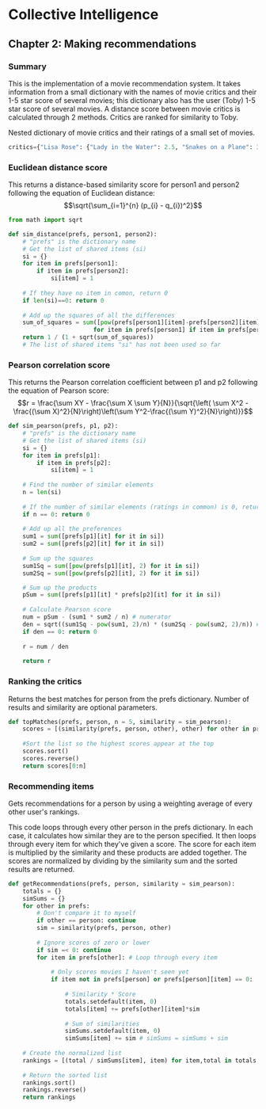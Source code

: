 
# Collective Intelligence

## Chapter 2: Making recommendations

### Summary

This is the implementation of a movie recommendation system. It takes information from a small dictionary with the names of movie critics and their 1-5 star score of several movies; this dictionary also has the user (Toby) 1-5 star score of several movies. A distance score between movie critics is calculated through 2 methods. Critics are ranked for similarity to Toby.

Nested dictionary of movie critics and their ratings of a small set of movies.


```python
critics={"Lisa Rose": {"Lady in the Water": 2.5, "Snakes on a Plane": 3.5, "Just My Luck": 3.0, "Superman Returns": 3.5, "You, Me and Dupree": 2.5, "The Night Listener": 3.0}, "Gene Seymour": {"Lady in the Water": 2.5, "Snakes on a Plane": 3.5, "Just My Luck": 1.5, "Superman Returns": 5.0, "The Night Listener": 3.0, "You, Me and Dupree": 3.5}, "Michael Philipps": {"Lady in the Water": 2.5, "Snakes on a Plane": 3.0, "Superman Returns": 3.5, "The Night Listener": 4.0, "You, Me and Dupree": 2.5}, "Mick LaSalle": {"Lady in the Water": 3.0, "Snakes on a Plane": 3.5, "Just My Luck": 2.0, "Superman Returns": 3.0, "The Night Listener": 3.0, "You, Me and Dupree": 2.0}, "Jack Mathews": {"Lady in the Water": 3.0, "Snakes on a Plane": 4.0, "The Night Listener": 3.0, "Supermant Returns": 5.0, "You, Me and Dupree": 3.5}, "Toby": {"Snakes on a Plane": 4.5, "You, Me and Dupree": 1.0, "Superman Returns": 4.0}}
```

### Euclidean distance score
This returns a distance-based similarity score for person1 and person2 following the equation of Euclidean distance:
$$\sqrt{\sum_{i=1}^{n} (p_{i} - q_{i})^2}$$


```python
from math import sqrt

def sim_distance(prefs, person1, person2):
    # "prefs" is the dictionary name 
    # Get the list of shared items (si)
    si = {}
    for item in prefs[person1]:
        if item in prefs[person2]:
            si[item] = 1
    
    # If they have no item in comon, return 0
    if len(si)==0: return 0
   
    # Add up the squares of all the differences
    sum_of_squares = sum([pow(prefs[person1][item]-prefs[person2][item], 2) 
                        for item in prefs[person1] if item in prefs[person2]])
    return 1 / (1 + sqrt(sum_of_squares))
    # The list of shared items "si" has not been used so far

```

### Pearson correlation score
This returns the Pearson correlation coefficient between p1 and p2 following the equation of Pearson score:
$$r = \frac{\sum XY - \frac{\sum X \sum Y}{N}}{\sqrt{\left( \sum X^2 - \frac{(\sum X)^2}{N}\right)\left(\sum Y^2-\frac{(\sum Y)^2}{N}\right)}}$$



```python
def sim_pearson(prefs, p1, p2):
    # "prefs" is the dictionary name
    # Get the list of shared items (si)
    si = {}
    for item in prefs[p1]:
        if item in prefs[p2]:
            si[item] = 1
    
    # Find the number of similar elements         
    n = len(si)
    
    # If the number of similar elements (ratings in common) is 0, return 0
    if n == 0: return 0
    
    # Add up all the preferences
    sum1 = sum([prefs[p1][it] for it in si])
    sum2 = sum([prefs[p2][it] for it in si])
    
    # Sum up the squares
    sum1Sq = sum([pow(prefs[p1][it], 2) for it in si])
    sum2Sq = sum([pow(prefs[p2][it], 2) for it in si])

    # Sum up the products
    pSum = sum([prefs[p1][it] * prefs[p2][it] for it in si])
    
    # Calculate Pearson score
    num = pSum - (sum1 * sum2 / n) # numerator
    den = sqrt((sum1Sq - pow(sum1, 2)/n) * (sum2Sq - pow(sum2, 2)/n)) # denominator
    if den == 0: return 0
    
    r = num / den
    
    return r

```

### Ranking the critics

Returns the best matches for person from the prefs dictionary. Number of results and similarity are optional parameters.



```python
def topMatches(prefs, person, n = 5, similarity = sim_pearson):
    scores = [(similarity(prefs, person, other), other) for other in prefs if other != person]
    
    #Sort the list so the highest scores appear at the top
    scores.sort()
    scores.reverse()
    return scores[0:n]
```

### Recommending items

Gets recommendations for a person by using a weighting average of every other user's rankings.

This code loops through every other person in the prefs dictionary. In each case, it calculates how similar they are to the person specified. It then loops through every item for which they've given a score. The score for each item is multiplied by the similarity and these products are added together. The scores are normalized by dividing by the similarity sum and the sorted results are returned.



```python
def getRecommendations(prefs, person, similarity = sim_pearson):
    totals = {}
    simSums = {}
    for other in prefs:
        # Don't compare it to myself
        if other == person: continue
        sim = similarity(prefs, person, other)
        
        # Ignore scores of zero or lower
        if sim =< 0: continue
        for item in prefs[other]: # Loop through every item
            
            # Only scores movies I haven't seen yet
            if item not in prefs[person] or prefs[person][item] == 0:
                
                # Similarity * Score
                totals.setdefault(item, 0)
                totals[item] += prefs[other][item]*sim
                
                # Sum of similarities
                simSums.setdefault(item, 0)
                simSums[item] += sim # simSums = simSums + sim
                
    # Create the normalized list
    rankings = [(total / simSums[item], item) for item,total in totals.items()]
    
    # Return the sorted list
    rankings.sort()
    rankings.reverse()
    return rankings
```
